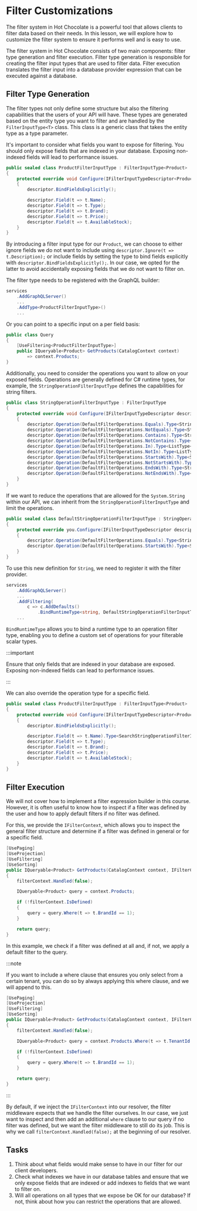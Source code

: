 # Filter Customizations

The filter system in Hot Chocolate is a powerful tool that allows clients to filter data based on their needs. In this lesson, we will explore how to customize the filter system to ensure it performs well and is easy to use.

The filter system in Hot Chocolate consists of two main components: filter type generation and filter execution. Filter type generation is responsible for creating the filter input types that are used to filter data. Filter execution translates the filter input into a database provider expression that can be executed against a database.

## Filter Type Generation

The filter types not only define some structure but also the filtering capabilities that the users of your API will have. These types are generated based on the entity type you want to filter and are handled by the `FilterInputType<T>` class. This class is a generic class that takes the entity type as a type parameter.

It's important to consider what fields you want to expose for filtering. You should only expose fields that are indexed in your database. Exposing non-indexed fields will lead to performance issues.

```csharp
public sealed class ProductFilterInputType : FilterInputType<Product>
{
    protected override void Configure(IFilterInputTypeDescriptor<Product> descriptor)
    {
        descriptor.BindFieldsExplicitly();

        descriptor.Field(t => t.Name);
        descriptor.Field(t => t.Type);
        descriptor.Field(t => t.Brand);
        descriptor.Field(t => t.Price);
        descriptor.Field(t => t.AvailableStock);
    }
}
```

By introducing a filter input type for our `Product`, we can choose to either ignore fields we do not want to include using `descriptor.Ignore(t => t.Description);` or include fields by setting the type to bind fields explicitly with `descriptor.BindFieldsExplicitly();`. In our case, we opted for the latter to avoid accidentally exposing fields that we do not want to filter on.

The filter type needs to be registered with the GraphQL builder:

```csharp
services
    .AddGraphQLServer()
    ...
    .AddType<ProductFilterInputType>()
    ...
```

Or you can point to a specific input on a per field basis:

```csharp
public class Query
{
    [UseFiltering<ProductFilterInputType>]
    public IQueryable<Product> GetProducts(CatalogContext context)
        => context.Products;
}
```

Additionally, you need to consider the operations you want to allow on your exposed fields. Operations are generally defined for C# runtime types, for example, the `StringOperationFilterInputType` defines the capabilities for string filters.

```csharp
public class StringOperationFilterInputType : FilterInputType
{
    protected override void Configure(IFilterInputTypeDescriptor descriptor)
    {
        descriptor.Operation(DefaultFilterOperations.Equals).Type<StringType>();
        descriptor.Operation(DefaultFilterOperations.NotEquals).Type<StringType>();
        descriptor.Operation(DefaultFilterOperations.Contains).Type<StringType>();
        descriptor.Operation(DefaultFilterOperations.NotContains).Type<StringType>();
        descriptor.Operation(DefaultFilterOperations.In).Type<ListType<StringType>>();
        descriptor.Operation(DefaultFilterOperations.NotIn).Type<ListType<StringType>>();
        descriptor.Operation(DefaultFilterOperations.StartsWith).Type<StringType>();
        descriptor.Operation(DefaultFilterOperations.NotStartsWith).Type<StringType>();
        descriptor.Operation(DefaultFilterOperations.EndsWith).Type<StringType>();
        descriptor.Operation(DefaultFilterOperations.NotEndsWith).Type<StringType>();
    }
}
```

If we want to reduce the operations that are allowed for the `System.String` within our API, we can inherit from the `StringOperationFilterInputType` and limit the operations.

```csharp
public sealed class DefaultStringOperationFilterInputType : StringOperationFilterInputType
{
    protected override you.Configure(IFilterInputTypeDescriptor descriptor)
    {
        descriptor.Operation(DefaultFilterOperations.Equals).Type<StringType>();
        descriptor.Operation(DefaultFilterOperations.StartsWith).Type<StringType>();
    }
}
```

To use this new definition for `String`, we need to register it with the filter provider.

```csharp
services
    .AddGraphQLServer()
    ...
    .AddFiltering(
        c => c.AddDefaults()
            .BindRuntimeType<string, DefaultStringOperationFilterInputType>())
    ...
```

`BindRuntimeType` allows you to bind a runtime type to an operation filter type, enabling you to define a custom set of operations for your filterable scalar types.

:::important

Ensure that only fields that are indexed in your database are exposed. Exposing non-indexed fields can lead to performance issues.

:::

We can also override the operation type for a specific field.

```csharp
public sealed class ProductFilterInputType : FilterInputType<Product>
{
    protected override void Configure(IFilterInputTypeDescriptor<Product> descriptor)
    {
        descriptor.BindFieldsExplicitly();

        descriptor.Field(t => t.Name).Type<SearchStringOperationFilterInputType>();
        descriptor.Field(t => t.Type);
        descriptor.Field(t => t.Brand);
        descriptor.Field(t => t.Price);
        descriptor.Field(t => t.AvailableStock);
    }
}
```

## Filter Execution

We will not cover how to implement a filter expression builder in this course. However, it is often useful to know how to inspect if a filter was defined by the user and how to apply default filters if no filter was defined.

For this, we provide the `IFilterContext`, which allows you to inspect the general filter structure and determine if a filter was defined in general or for a specific field.

```csharp
[UsePaging]
[UseProjection]
[UseFiltering]
[UseSorting]
public IQueryable<Product> GetProducts(CatalogContext context, IFilterContext filterContext)
{
    filterContext.Handled(false);

    IQueryable<Product> query = context.Products;

    if (!filterContext.IsDefined)
    {
        query = query.Where(t => t.BrandId == 1);
    }

    return query;
}
```

In this example, we check if a filter was defined at all and, if not, we apply a default filter to the query.

:::note

If you want to include a where clause that ensures you only select from a certain tenant, you can do so by always applying this where clause, and we will append to this.

```csharp
[UsePaging]
[UseProjection]
[UseFiltering]
[UseSorting]
public IQueryable<Product> GetProducts(CatalogContext context, IFilterContext filterContext, [GlobalState] int tenantId)
{
    filterContext.Handled(false);

    IQueryable<Product> query = context.Products.Where(t => t.TenantId == tenantId);

    if (!filterContext.IsDefined)
    {
        query = query.Where(t => t.BrandId == 1);
    }

    return query;
}
```

:::

By default, if we inject the `IFilterContext` into our resolver, the filter middleware expects that we handle the filter ourselves. In our case, we just want to inspect and then add an additional `where` clause to our query if no filter was defined, but we want the filter middleware to still do its job. This is why we call `filterContext.Handled(false);` at the beginning of our resolver.

## Tasks

1. Think about what fields would make sense to have in our filter for our client developers.
2. Check what indexes we have in our database tables and ensure that we only expose fields that are indexed or add indexes to fields that we want to filter on.
3. Will all operations on all types that we expose be OK for our database? If not, think about how you can restrict the operations that are allowed.

